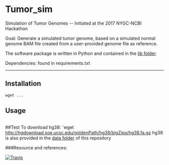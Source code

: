 # Tumor_sim
Simulation of Tumor Genomes -- Initiated at the 2017 NYGC-NCBI Hackathon

Goal: Generate a simulated tumor genome, based on a simulated normal genome BAM file created from a user-provided genome file as reference.

The software package is written in Python and contained in the [lib folder](https://github.com/NCBI-Hackathons/Tumor_sim/tree/master/lib). 

Dependencies: found in requirements.txt
***
## Installation
```
wget ...
```

## Usage
```

```

##Test
To download hg38: `wget  http://hgdownload.soe.ucsc.edu/goldenPath/hg38/bigZips/hg38.fa.gz
hg38 is also provided in the [data folder](https://github.com/NCBI-Hackathons/Tumor_sim/tree/master/data) of this repository

###Resource and references:

[![Travis](https://api.travis-ci.org/NCBI-Hackathons/Tumor_sim.svg?branch=master)](https://travis-ci.org/NCBI-Hackathons/Tumor_sim)
